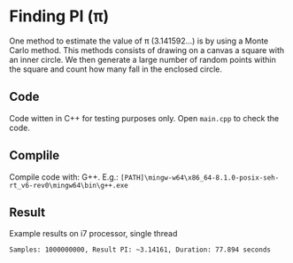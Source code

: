 # Finding PI (π)

One method to estimate the value of π (3.141592...) is by using a Monte Carlo method. This methods consists of drawing on a canvas a square with an inner circle. We then generate a large number of random points within the square and count how many fall in the enclosed circle.

## Code
Code witten in C++ for testing purposes only. 
Open `main.cpp` to check the code. 

## Complile
Compile code with: G++. E.g.:
`[PATH]\mingw-w64\x86_64-8.1.0-posix-seh-rt_v6-rev0\mingw64\bin\g++.exe` 

## Result
Example results on i7 processor, single thread

`Samples: 1000000000,
Result PI: ~3.14161,
Duration: 77.894 seconds`
